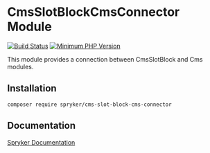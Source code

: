 # CmsSlotBlockCmsConnector Module
[![Build Status](https://travis-ci.org/spryker/cms-slot-block-cms-connector.svg)](https://travis-ci.org/spryker/cms-slot-block-cms-connector)
[![Minimum PHP Version](https://img.shields.io/badge/php-%3E%3D%207.2-8892BF.svg)](https://php.net/)

This module provides a connection between CmsSlotBlock and Cms modules.

## Installation

```
composer require spryker/cms-slot-block-cms-connector
```

## Documentation

[Spryker Documentation](https://academy.spryker.com/developing_with_spryker/module_guide/modules.html)
